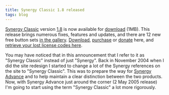 ```yaml
---
title: Synergy Classic 1.8 released
tags: blog
---
```


[Synergy Classic](http://wincent.com/a/products/synergy-classic/) version [1.8](http://wincent.com/a/products/synergy-classic/history/#1.8) is now available for [download](http://wincent.com/download.php?item=Synergy.dmg) (1MB). This release brings numerous fixes, features and updates, and there are 12 new free button sets [in the gallery](http://wincent.com/a/products/synergy-classic/buttons/). [Download](http://wincent.com/download.php?item=Synergy.dmg), [purchase](https://secure.wincent.com/a/products/synergy-classic/purchase/) or [donate](https://secure.wincent.com/a/products/synergy-classic/donate/) here, and [retrieve your lost license codes here](https://secure.wincent.com/a/support/registration/).

You may have noticed that in this announcement that I refer to it as "Synergy Classic" instead of just "Synergy". Back in November 2004 when I did the site redesign I started to change a lot of the Synergy references on the site to "Synergy Classic". This was to prepare the way for [Synergy Advance](http://wincent.com/a/products/synergy-advance/) and to help maintain a clear distinction between the two products. Now, with Synergy Advance just around the corner (2 May 2005 release) I'm going to start using the term "Synergy Classic" a lot more rigorously.
